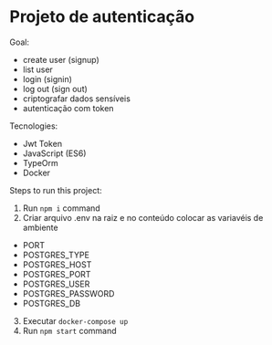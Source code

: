 # Projeto de autenticação

Goal:
- create user (signup) 
- list user
- login (signin)
- log out (sign out)
- criptografar dados sensíveis
- autenticação com token

Tecnologies:
- Jwt Token
- JavaScript (ES6)
- TypeOrm
- Docker

Steps to run this project:

1. Run `npm i` command
2. Criar arquivo .env na raiz e no conteúdo colocar as variavéis de ambiente
  - PORT
  - POSTGRES_TYPE
  - POSTGRES_HOST
  - POSTGRES_PORT
  - POSTGRES_USER
  - POSTGRES_PASSWORD
  - POSTGRES_DB
3. Executar `docker-compose up`
4. Run `npm start` command
